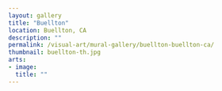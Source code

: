 ```yaml
---
layout: gallery
title: "Buellton"
location: Buellton, CA
description: ""
permalink: /visual-art/mural-gallery/buellton-buellton-ca/
thumbnail: buellton-th.jpg
arts:
- image:
  title: ""
---
```

